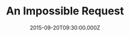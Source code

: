 ---
title: "An Impossible Request"
image: "https://i.imgur.com/MuLYIpM.jpg"
date: "2015-09-20T09:30:00.000Z"
video:
  type: "vimeo"
  id: 139857682
speaker:
  name: "Rob Yanike"
  permalink: "rob-yanike"
series: "abraham-a-journey-of-faith"
---